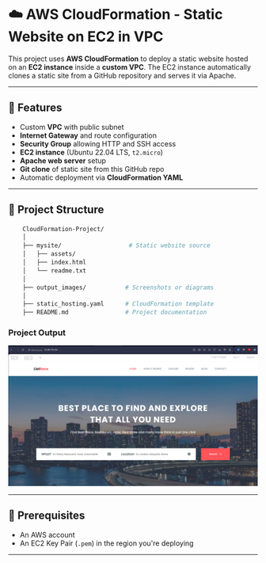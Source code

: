 # ☁️ AWS CloudFormation - Static Website on EC2 in VPC

This project uses **AWS CloudFormation** to deploy a static website hosted on an **EC2 instance** inside a **custom VPC**. The EC2 instance automatically clones a static site from a GitHub repository and serves it via Apache.

---

## 📌 Features

- Custom **VPC** with public subnet
- **Internet Gateway** and route configuration
- **Security Group** allowing HTTP and SSH access
- **EC2 instance** (Ubuntu 22.04 LTS, `t2.micro`)
- **Apache web server** setup
- **Git clone** of static site from this GitHub repo
- Automatic deployment via **CloudFormation YAML**

---

## 🧱 Project Structure
```bash
    CloudFormation-Project/
    │
    ├── mysite/                   # Static website source
    │   ├── assets/
    │   ├── index.html
    │   └── readme.txt
    │
    ├── output_images/           # Screenshots or diagrams
    │
    ├── static_hosting.yaml      # CloudFormation template
    ├── README.md                # Project documentation

```
### Project Output
![Website](output_images/1.png)

---

## 🔧 Prerequisites

- An AWS account
- An EC2 Key Pair (`.pem`) in the region you're deploying

---
